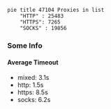 
```mermaid
pie title 47104 Proxies in list
    "HTTP" : 25483
    "HTTPS": 7265
    "SOCKS" : 19856
```

### Some Info
#### Average Timeout

- mixed: 3.1s
- http: 1.5s
- https: 8.5s
- socks: 6.2s